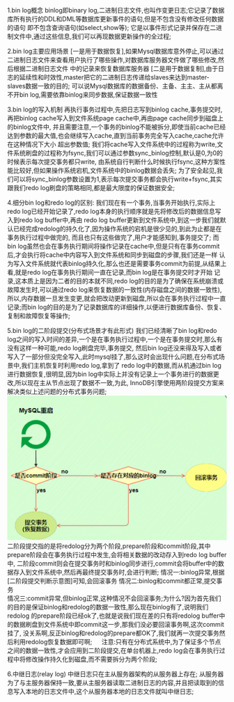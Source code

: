 1.bin log概念
    binlog即binary log,二进制日志文件,也叫作变更日志;它记录了数据库所有执行的DDL和DML等数据库更新事件的语句,但是不包含没有修改任何数据的语句
  即不包含查询语句(如select,show等);
    它是以事件形式记录并保存在二进制文件中,通过这些信息,我们可以再现数据更新操作的全过程;

2.bin log主要应用场景
    [一是用于数据恢复],如果Mysql数据库意外停止,可以通过二进制日志文件来查看用户执行了哪些操作,对数据库服务器文件做了哪些修改,然后根据二进制日志文件
  中的记录来恢复数据库服务器
    [二是用于数据复制],由于日志的延续性和时效性,master把它的二进制日志传递给slaves来达到master-slaves数据一致的目的;
    可以说Mysql数据库的数据备份、主备、主主、主从都离不开bin log,需要依靠binlog来同步数据,保证数据一致性

3.bin log的写入机制
    再执行事务过程中,先把日志写到binlog cache,事务提交时,再把binlog cache写入到文件系统page cache中,再由page cache同步到磁盘上的binlog文件中,
  并且需要注意,一个事务的binlog不能被拆分,即使当前cache已经达到参数的最大值,也会继续写入cache,直到当前事务完全写入cache,cache允许在这种情况下大小
  超出参数值;
    我们将cache写入文件系统中的过程称为write,文件系统刷盘的过程称为fsync,我们可以通过参数sync_binlog控制,默认是0,为0的时候表示每次提交事务都只write,
  由系统自行判断什么时候执行fsync,这种方案性能比较好,但如果操作系统宕机,文件系统中的binlog数据会丢失;
    为了安全起见,我们可以将sync_binlog参数设置为1,表示每次提交事务都会执行write+fsync,其实跟我们redo log刷盘的策略相同,都是最大限度的保证数据安全;

4.细分bin log和redo log的区别:
    我们现在有一个事务,当事务开始执行,实际上redo log已经开始记录了,redo log本身的执行顺序就是先将修改后的数据信息写入到redo log buffer中,再由
  redo log buffer更新到文件系统中,到这一步我们就默认已经完成redolog的持久化了,因为操作系统的宕机是很少见的,到此为止都是在事务执行过程中做完的,
  而且也只有这些做完了,用户才能感知到,事务提交了;
    而bin log虽然也会在事务执行期间将操作记录在cache中,但是只有在事务commit后,才会执行将cache中内容写入到文件系统和同步到磁盘的步骤,我们还是一样
  认为写入文件系统就代表binlog持久化,那么也还是需要事务commit为前提,从结果上看,就是redo log在事务执行期间一直在记录,而bin log是在事务提交时才开始
  记录,这本质上是因为二者的目的本就不同,redo log的目的是为了确保在系统崩溃或故障发生时,可以通过redo log来恢复数据的一致性(内存磁盘之间的数据一致性),
  所以,内存数据一旦发生变更,就会把改动更新到磁盘,所以会在事务执行过程中一直记录;而bin log的目的是为了记录数据库的详细操作,以便进行数据库备份、恢复、
  复制和故障恢复等操作;

5.bin log的二阶段提交(分布式场景才有此形式)
    我们已经清晰了bin log和redo log之间的写入时间的差异,一个是在事务执行过程中,一个是在事务提交时,那么有没有这样一种可能,redo log刷盘完毕,事务提交,
  然后bin log还没来得及写入或者写入了一部分但没完全写入,此时mysql挂了,那么这时会出现什么问题,在分布式场景中,我们主机恢复时利用redo log,拿到了
  redo log中的数据,而从机通过bin log进行数据恢复,很明显,因为bin log中实际上并没有记录上一个事务进行的数据更改,所以现在主从节点出现了数据不一致,为此,
  InnoDB引擎使用两阶段提交方案来解决类似上述问题的分布式事务问题;
    ![最后通过commit阶段和binlog共同决定是否提交事务](二阶段提交判断示意图.png)
    二阶段提交指的是将redolog分为两个阶段,prepare阶段和commit阶段,其中prepare阶段会在事务执行过程中发生,会将相关数据的改动存入到redo log buffer中,
  二阶段commit则会在提交事务时和binlog同步进行,commit会将buffer中的数据存入到文件系统中,然后再最终提交事务时,会进行判断;
    情况一:binlog异常,根据[二阶段提交判断示意图]可知,会回滚事务
    情况二:binlog和commit都正常,提交事务   
    情况三:commit异常,但binlog正常,这种情况不会回滚事务;为什么?因为首先我们的目的是保证binlog和redolog的数据一致性,那么现在binlog有了,说明我们redolog
          的prepare阶段已经ok了,也就是说我们现在差的只有将redolog buffer中的数据刷盘到文件系统中即commit这一步,那我们没必要回滚事务啊,这次commit挂了,
          没关系啊,反正binlog和redolog的prepare都OK了,我们就再一次提交事务然后利用redolog恢复数据即可啊;
    　
    注意:只有在分布式系统中,为了保证多个节点之间的数据一致性,才会应用到二阶段提交,在单台机器上,redo log会在事务执行过程中将修改操作持久化到磁盘,而不需要拆分为两个阶段;

6.中继日志(relay log)
    中继日志只在主从服务器架构的从服务器上存在;
    从服务器为了与主服务器保持一致,要从主服务器读取二进制日志的内容,并且把读取到的信息写入本地的日志文件中,这个从服务器本地的日志文件就叫中继日志;
